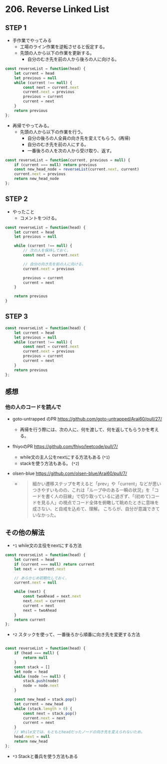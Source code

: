 # 206. Reverse Linked List

## STEP 1

* 手作業でやってみる
  * 工場のライン作業を逆転させると仮定する。 
  * 先頭の人から以下の作業を更新する。
    * 自分のむき先を前の人から後ろの人に向ける。

```javascript
const reverseList = function(head) {
    let current = head
    let previous = null
    while (current !== null) {
        const next = current.next
        current.next = previous
        previous = current
        current = next
    }
    return previous
};
```

* 再帰でやってみる。
  * 先頭の人から以下の作業を行う。
    * 自分の後ろの人全員の向き先を変えてもらう。(再帰)
    * 自分のむき先を前の人にする。
    * 一番後ろの人を次の人から受け取り、返す。

```javascript
const reverseList = function(current, previous = null) {
    if (current === null) return previous
    const new_head_node = reverseList(current.next, current)
    current.next = previous
    return new_head_node
};
```

## STEP 2

* やったこと
  * コメントをつける。

```javascript
const reverseList = function(head) {
    let current = head
    let previous = null

    while (current !== null) {
        // 次の人を保持しておく。
        const next = current.next

        // 自分の向き先を前の人に向ける。
        current.next = previous

        previous = current
        current = next
    }

    return previous
}
```

## STEP 3

```javascript
const reverseList = function(head) {
    let current = head
    let previous = null
    while (current !== null) {
        const next = current.next
        current.next = previous
        previous = current
        current = next
    }
    return previous
};
```

## 感想

### 他の人のコードを読んで

* goto-untrapped のPR https://github.com/goto-untrapped/Arai60/pull/27/
  * 再帰を行う際には、次の人に、何を渡して、何を返してもらうかを考える。

* fhiyoのPR https://github.com/fhiyo/leetcode/pull/7/
  * while文の主人公をnextにする方法もある (`*1`)
  * stackを使う方法もある。 (`*2`)

* olsen-blue https://github.com/olsen-blue/Arai60/pull/7/ 
  * > 細かい遷移ステップを考えると「prev」や「current」などが思いつきやすいものの、これは「ループ中のある一瞬の状況」を「コードを書く人の目線」で切り取っているに過ぎず、「(初めて)コードを見る人」の視点でコード全体を俯瞰して眺めたときに意味を成さない、と自戒を込めて、理解。
    こちらが、自分が意識できていなかった。

## その他の解法

* `*1` while文の主役をnextにする方法

```javascript
const reverseList = function(head) {
    let current = head
    if (current === null) return current
    let next = current.next

    // あらかじめ初期化しておく.
    current.next = null

    while (next) {
        const twoAhead = next.next
        next.next = current
        current = next
        next = twoAhead
    }
    return current
};
```

* `*2` スタックを使って、一番後ろから順番に向き先を変更する方法

```javascript

const reverseList = function(head) {
    if (head === null) {
        return null
    }
    const stack = []
    let node = head
    while (node !== null) {
        stack.push(node)
        node = node.next
    }

    const new_head = stack.pop()
    let current = new_head
    while (stack.length > 0) {
        const next = stack.pop()
        current.next = next
        current = next
    }
    // While文では、もともとheadだったノードの向き先を変えられないため。
    head.next = null
    return new_head
};
```

* `*3` Stackと番兵を使う方法もある

```
```
